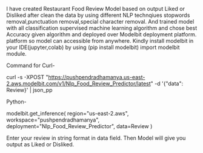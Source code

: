 I have created  Restaurant Food Review Model based on output Liked or Disliked after clean the data by  using different NLP technqiues stopwords removal,punctuation removal,special character removal. And trained model with all classification supervised machine learning algorithm and chose best Accuracy given algorithm and deployed over Modelbit deployment platform.
platform so model can accessible from anywhere. Kindly install modelbit in your IDE(jupyter,colab) by using (pip install modelbit) import modelbit module.

Command for Curl-

curl -s -XPOST "https://pushpendradhamanya.us-east-2.aws.modelbit.com/v1/Nlp_Food_Review_Predictor/latest" -d '{"data": Review}' | json_pp



Python-

modelbit.get_inference(
  region="us-east-2.aws",
  workspace="pushpendradhamanya",
  deployment="Nlp_Food_Review_Predictor",
  data=Review
)

Enter your review in string format in data field. Then Model will give you output as Liked or Disliked.
